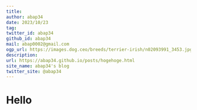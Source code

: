 ```yaml
---
title: 
author: abap34
date: 2023/10/23
tag: 
twitter_id: abap34
github_id: abap34
mail: abap0002@gmail.com
ogp_url: https://images.dog.ceo/breeds/terrier-irish/n02093991_3453.jpg
description: 
url: https://abap34.github.io/posts/hogehoge.html
site_name: abap34's blog
twitter_site: @abap34
---
```



# Hello       